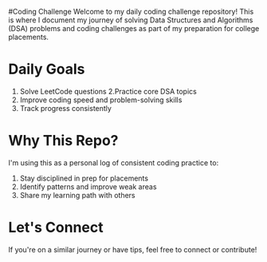 #Coding Challenge 
Welcome to my daily coding challenge repository! This is where I document my journey of solving Data Structures and Algorithms (DSA) problems and coding challenges as part of my preparation for college placements.

# Daily Goals
1. Solve LeetCode questions
2.Practice core DSA topics
3. Improve coding speed and problem-solving skills
4. Track progress consistently

# Why This Repo?
I'm using this as a personal log of consistent coding practice to:
1. Stay disciplined in prep for placements
2. Identify patterns and improve weak areas
3. Share my learning path with others

# Let's Connect
If you're on a similar journey or have tips, feel free to connect or contribute!


